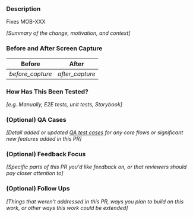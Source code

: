### Description

Fixes MOB-XXX

_[Summary of the change, motivation, and context]_

### Before and After Screen Capture
| Before           | After           |
| ---------------- |-----------------|
| _before_capture_ | _after_capture_ |

### How Has This Been Tested?
_[e.g. Manually, E2E tests, unit tests, Storybook]_

### (Optional) QA Cases

_[Detail added or updated [QA test cases](https://docs.google.com/spreadsheets/d/1ZUqE4Z8D1yPkDiOOaaSe65eTcCBLCC4OazBvTvQScyI/edit#gid=1614848801) for any core flows or significant new features added in this PR]_

### (Optional) Feedback Focus
_[Specific parts of this PR you'd like feedback on, or that reviewers should pay closer attention to]_

### (Optional) Follow Ups
_[Things that weren't addressed in this PR, ways you plan to build on this work, or other ways this work could be extended]_
